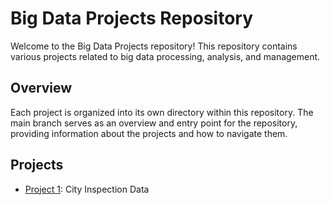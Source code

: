 # Big Data Projects Repository

Welcome to the Big Data Projects repository! This repository contains various projects related to big data processing, analysis, and management.

## Overview

Each project is organized into its own directory within this repository. The main branch serves as an overview and entry point for the repository, providing information about the projects and how to navigate them.

## Projects

- [Project 1](https://github.com/devanup/big-data-projects/tree/main/bd-project-1): City Inspection Data
<!-- - [Project 2](https://github.com/devanup/big-data-projects/tree/project-2): Description of project 2.
- [Project 3](https://github.com/devanup/big-data-projects/tree/project-3): Description of project 3. -->
